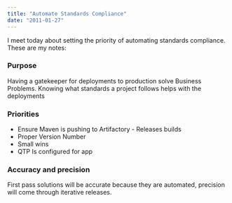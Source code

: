 ```yaml
---
title: "Automate Standards Compliance"
date: "2011-01-27"
---
```


I meet today about setting the priority of automating standards compliance. These are my notes:

### Purpose

Having a gatekeeper for deployments to production solve Business Problems. Knowing what standards a project follows helps with the deployments

### Priorities

- Ensure Maven is pushing to Artifactory - Releases builds
- Proper Version Number
- Small wins
- QTP Is configured for app

### Accuracy and precision

First pass solutions will be accurate because they are automated, precision will come through iterative releases.
